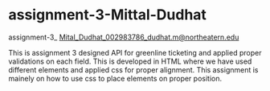 # assignment-3-Mittal-Dudhat
assignment-3_ Mital_Dudhat_002983786_dudhat.m@northeatern.edu

This is assignment 3 designed API for greenline ticketing and applied proper validations on each field. 
This is developed in HTML where we have used different elements and applied css for proper alignment.
This assignment is mainely on how to use css to place elements on proper position. 
